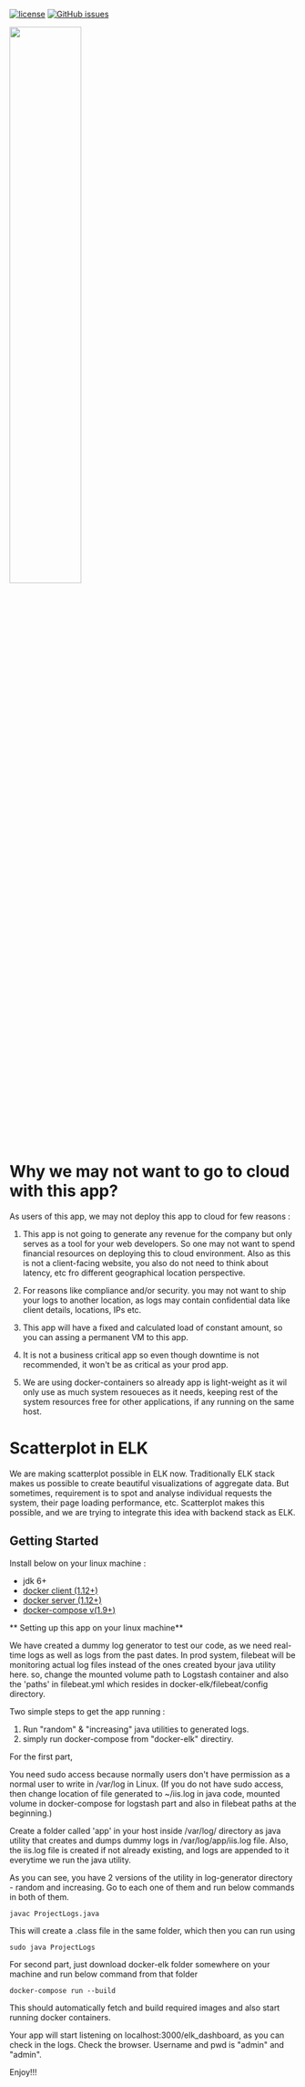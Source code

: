  [![license](https://img.shields.io/github/license/mashape/apistatus.svg)](https://github.com/SJSU272Lab/Fall16-Team28/blob/master/LICENSE.md)
 [![GitHub issues](https://img.shields.io/badge/issues-0%20open-green.svg)](https://github.com/SJSU272Lab/ELKplot/issues?q=is%3Aopen+is%3Aissue) 
 
<img src="http://www.itzgeek.com/wp-content/uploads/2016/09/Run-ELK-stack-on-Docker-Container.png" width="50%" align="centre">
 

# Why we may not want to go to cloud with this app?
As users of this app, we may not deploy this app to cloud for few reasons :

1. This app is not going to generate any revenue for the company but only serves as a tool for your web developers. So one may not want to spend financial resources on deploying this to cloud environment. Also as this is not a client-facing website, you also do not need to think about latency, etc fro different geographical location perspective.

2. For reasons like compliance and/or security. you may not want to ship your logs to another location, as logs may contain confidential data like client details, locations, IPs etc.

3. This app will have a fixed and calculated load of constant amount, so you can assing a permanent VM to this app. 

4. It is not a business critical app so even though downtime is not recommended, it won't be as critical as your prod app.

5. We are using docker-containers so already app is light-weight as it wil only use as much system resoueces as it needs, keeping rest of the system resources free for other applications, if any running on the same host. 


# Scatterplot in ELK

We are making scatterplot possible in ELK now. Traditionally ELK stack makes us possible to create beautiful visualizations of aggregate data. But sometimes, requirement is to spot and analyse individual requests the system, their page loading performance, etc. Scatterplot makes this possible, and we are trying to integrate this idea with backend stack as ELK.

## Getting Started

Install below on your linux machine :

* jdk 6+
* [docker client (1.12+)](https://docs.docker.com/engine/installation/linux/fedora/) 
* [docker server (1.12+)](https://docs.docker.com/engine/installation/linux/fedora/)
* [docker-compose v(1.9+)](https://docs.docker.com/compose/install/) 



** Setting up this app on your linux machine**

We have created a dummy log generator to test our code, as we need real-time logs as well as logs from the past dates. In prod system, filebeat will be monitoring actual log files instead of the ones created byour java utility here. so, change the mounted volume path to Logstash container and also the 'paths' in filebeat.yml which resides in docker-elk/filebeat/config directory.

Two simple steps to get the app running :
1. Run "random" & "increasing" java utilities to generated logs.
2. simply run docker-compose from "docker-elk" directiry.

For the first part,  

You need sudo access because normally users don't have permission as a normal user to write in /var/log in Linux.
(If you do not have sudo access, then change location of file generated to ~/iis.log in java code, mounted volume in docker-compose for logstash part and also in filebeat paths at the beginning.)

Create a folder called 'app' in your host inside /var/log/ directory as java utility that creates and dumps dummy logs in
/var/log/app/iis.log file. Also, the iis.log file is created if not already existing, and logs are appended to it everytime we run the java utility.

As you can see, you have 2 versions of the utility in log-generator directory - random and increasing. Go to each one of them and run below commands in both of them. 

```
javac ProjectLogs.java
```

This will create a .class file in the same folder, which then you can run using

```
sudo java ProjectLogs
```

For second part, just download docker-elk folder somewhere on your machine and run below command from that folder 

```
docker-compose run --build 
```

This should automatically fetch and build required images and also start running docker containers.

Your app will start listening on localhost:3000/elk_dashboard, as you can check in the logs.
Check the browser. Username and pwd is "admin" and "admin".

Enjoy!!!
